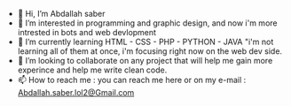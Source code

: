 - 👋 Hi, I’m Abdallah saber
- 👀 I’m interested in programming and graphic design, and now i'm more intrested in bots and web devlopment
- 🌱 I’m currently learning HTML - CSS - PHP - PYTHON - JAVA "i'm not learning all of them at once, i'm focusing right now on the web dev side.
- 💞️ I’m looking to collaborate on any project that will help me gain more experince and help me write clean code.
- 📫 How to reach me : you can reach me here or on my e-mail : Abdallah.saber.lol2@Gmail.com

<!---
Abdallahsaber/Abdallahsaber is a ✨ special ✨ repository because its `README.md` (this file) appears on your GitHub profile.
You can click the Preview link to take a look at your changes.
--->
